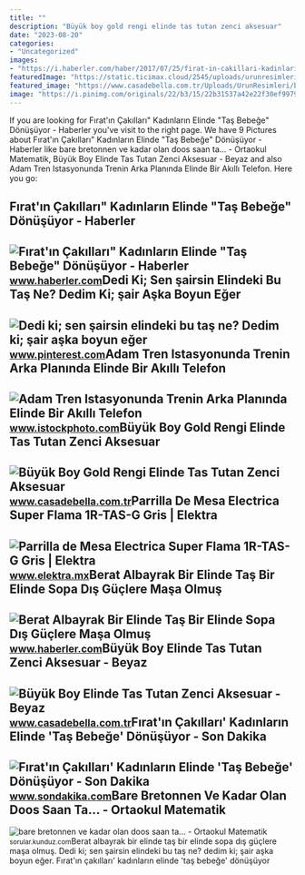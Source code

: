 ```yaml
---
title: ""
description: "Büyük boy gold rengi elinde tas tutan zenci aksesuar"
date: "2023-08-20"
categories:
- "Uncategorized"
images:
- "https://i.haberler.com/haber/2017/07/25/firat-in-cakillari-kadinlarin-elinde-tas-bebe-9868011_amp.jpg"
featuredImage: "https://static.ticimax.cloud/2545/uploads/urunresimleri/buyuk-boy-gold-rengi-elinde-tas-tutan-ze-2608.jpeg"
featured_image: "https://www.casadebella.com.tr/Uploads/UrunResimleri/buyuk/buyuk-boy-elinde-tas-tutan-zenci-aksesua-447a.jpeg"
image: "https://i.pinimg.com/originals/22/b3/15/22b31537a42e22f30ef9979d4816bc76.jpg"
---
```


If you are looking for Fırat'ın Çakılları" Kadınların Elinde "Taş Bebeğe" Dönüşüyor - Haberler you've visit to the right page. We have 9 Pictures about Fırat'ın Çakılları" Kadınların Elinde "Taş Bebeğe" Dönüşüyor - Haberler like bare bretonnen ve kadar olan doos saan ta... - Ortaokul Matematik, Büyük Boy Elinde Tas Tutan Zenci Aksesuar - Beyaz and also Adam Tren Istasyonunda Trenin Arka Planında Elinde Bir Akıllı Telefon. Here you go:

Fırat'ın Çakılları" Kadınların Elinde "Taş Bebeğe" Dönüşüyor - Haberler
-----------------------------------------------------------------------

 ![Fırat'ın Çakılları" Kadınların Elinde "Taş Bebeğe" Dönüşüyor - Haberler](https://i.haberler.com/haber/2017/07/25/firat-in-cakillari-kadinlarin-elinde-tas-bebe-9868011_amp.jpg) <small>www.haberler.com</small>Dedi Ki; Sen şairsin Elindeki Bu Taş Ne? Dedim Ki; şair Aşka Boyun Eğer
-----------------------------------------------------------------------

 ![Dedi ki; sen şairsin elindeki bu taş ne? Dedim ki; şair aşka boyun eğer](https://i.pinimg.com/originals/22/b3/15/22b31537a42e22f30ef9979d4816bc76.jpg) <small>www.pinterest.com</small>Adam Tren Istasyonunda Trenin Arka Planında Elinde Bir Akıllı Telefon
---------------------------------------------------------------------

 ![Adam Tren Istasyonunda Trenin Arka Planında Elinde Bir Akıllı Telefon](https://media.istockphoto.com/id/1269163595/tr/fotoğraf/adam-tren-istasyonunda-trenin-arka-planında-elinde-bir-akıllı-telefon-tutuyor.jpg?s=1024x1024&w=is&k=20&c=UjJW27uyMl1g54EShpWZSdd9q8LxLomzH9xDJ0dYg5U=) <small>www.istockphoto.com</small>Büyük Boy Gold Rengi Elinde Tas Tutan Zenci Aksesuar
----------------------------------------------------

 ![Büyük Boy Gold Rengi Elinde Tas Tutan Zenci Aksesuar](https://static.ticimax.cloud/2545/uploads/urunresimleri/buyuk-boy-gold-rengi-elinde-tas-tutan-ze-2608.jpeg) <small>www.casadebella.com.tr</small>Parrilla De Mesa Electrica Super Flama 1R-TAS-G Gris | Elektra
--------------------------------------------------------------

 ![Parrilla de Mesa Electrica Super Flama 1R-TAS-G Gris | Elektra](https://elektra.vtexassets.com/arquivos/ids/2040901/6002671-d3.jpg?v=637000933660000000) <small>www.elektra.mx</small>Berat Albayrak Bir Elinde Taş Bir Elinde Sopa Dış Güçlere Maşa Olmuş
--------------------------------------------------------------------

 ![Berat Albayrak Bir Elinde Taş Bir Elinde Sopa Dış Güçlere Maşa Olmuş](https://i.hbrcdn.com/haber/2017/09/26/berat-albayrak-bir-elinde-tas-bir-elinde-sopa-10068796_amp.jpg) <small>www.haberler.com</small>Büyük Boy Elinde Tas Tutan Zenci Aksesuar - Beyaz
-------------------------------------------------

 ![Büyük Boy Elinde Tas Tutan Zenci Aksesuar - Beyaz](https://www.casadebella.com.tr/Uploads/UrunResimleri/buyuk/buyuk-boy-elinde-tas-tutan-zenci-aksesua-447a.jpeg) <small>www.casadebella.com.tr</small>Fırat'ın Çakılları' Kadınların Elinde 'Taş Bebeğe' Dönüşüyor - Son Dakika
-------------------------------------------------------------------------

 ![Fırat'ın Çakılları' Kadınların Elinde 'Taş Bebeğe' Dönüşüyor - Son Dakika](https://i.sdacdn.com/haber/2017/07/25/firat-in-cakillari-kadinlarin-elinde-tas-bebe-9867966_osd.jpg) <small>www.sondakika.com</small>Bare Bretonnen Ve Kadar Olan Doos Saan Ta... - Ortaokul Matematik
-----------------------------------------------------------------

 ![bare bretonnen ve kadar olan doos saan ta... - Ortaokul Matematik](https://media.kunduz.com/media/question/raw/20211019153128869897-3875463.jpg?h=512) <small>sorular.kunduz.com</small>Berat albayrak bir elinde taş bir elinde sopa dış güçlere maşa olmuş. Dedi ki; sen şairsin elindeki bu taş ne? dedim ki; şair aşka boyun eğer. Fırat'ın çakılları' kadınların elinde 'taş bebeğe' dönüşüyor
